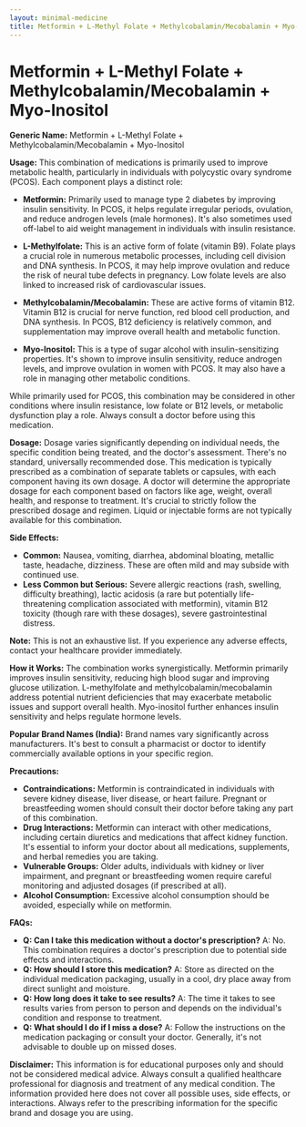 ```yaml
---
layout: minimal-medicine
title: Metformin + L-Methyl Folate + Methylcobalamin/Mecobalamin + Myo-Inositol
---
```


# Metformin + L-Methyl Folate + Methylcobalamin/Mecobalamin + Myo-Inositol

**Generic Name:** Metformin + L-Methyl Folate + Methylcobalamin/Mecobalamin + Myo-Inositol

**Usage:** This combination of medications is primarily used to improve metabolic health, particularly in individuals with polycystic ovary syndrome (PCOS).  Each component plays a distinct role:

* **Metformin:** Primarily used to manage type 2 diabetes by improving insulin sensitivity. In PCOS, it helps regulate irregular periods, ovulation, and reduce androgen levels (male hormones).  It's also sometimes used off-label to aid weight management in individuals with insulin resistance.

* **L-Methylfolate:** This is an active form of folate (vitamin B9). Folate plays a crucial role in numerous metabolic processes, including cell division and DNA synthesis. In PCOS, it may help improve ovulation and reduce the risk of neural tube defects in pregnancy.  Low folate levels are also linked to increased risk of cardiovascular issues.

* **Methylcobalamin/Mecobalamin:** These are active forms of vitamin B12.  Vitamin B12 is crucial for nerve function, red blood cell production, and DNA synthesis.  In PCOS, B12 deficiency is relatively common, and supplementation may improve overall health and metabolic function.

* **Myo-Inositol:** This is a type of sugar alcohol with insulin-sensitizing properties. It's shown to improve insulin sensitivity, reduce androgen levels, and improve ovulation in women with PCOS. It may also have a role in managing other metabolic conditions.

While primarily used for PCOS, this combination may be considered in other conditions where insulin resistance, low folate or B12 levels, or metabolic dysfunction play a role.  Always consult a doctor before using this medication.


**Dosage:**  Dosage varies significantly depending on individual needs, the specific condition being treated, and the doctor's assessment.  There's no standard, universally recommended dose.  This medication is typically prescribed as a combination of separate tablets or capsules, with each component having its own dosage.  A doctor will determine the appropriate dosage for each component based on factors like age, weight, overall health, and response to treatment. It's crucial to strictly follow the prescribed dosage and regimen. Liquid or injectable forms are not typically available for this combination.


**Side Effects:**

* **Common:** Nausea, vomiting, diarrhea, abdominal bloating, metallic taste, headache, dizziness.  These are often mild and may subside with continued use.
* **Less Common but Serious:**  Severe allergic reactions (rash, swelling, difficulty breathing), lactic acidosis (a rare but potentially life-threatening complication associated with metformin), vitamin B12 toxicity (though rare with these dosages),  severe gastrointestinal distress.

**Note:**  This is not an exhaustive list. If you experience any adverse effects, contact your healthcare provider immediately.


**How it Works:**  The combination works synergistically. Metformin primarily improves insulin sensitivity, reducing high blood sugar and improving glucose utilization.  L-methylfolate and methylcobalamin/mecobalamin address potential nutrient deficiencies that may exacerbate metabolic issues and support overall health.  Myo-inositol further enhances insulin sensitivity and helps regulate hormone levels.


**Popular Brand Names (India):**  Brand names vary significantly across manufacturers.  It's best to consult a pharmacist or doctor to identify commercially available options in your specific region.


**Precautions:**

* **Contraindications:** Metformin is contraindicated in individuals with severe kidney disease, liver disease, or heart failure.  Pregnant or breastfeeding women should consult their doctor before taking any part of this combination.
* **Drug Interactions:** Metformin can interact with other medications, including certain diuretics and medications that affect kidney function.  It's essential to inform your doctor about all medications, supplements, and herbal remedies you are taking.
* **Vulnerable Groups:**  Older adults, individuals with kidney or liver impairment, and pregnant or breastfeeding women require careful monitoring and adjusted dosages (if prescribed at all).
* **Alcohol Consumption:**  Excessive alcohol consumption should be avoided, especially while on metformin.


**FAQs:**

* **Q: Can I take this medication without a doctor's prescription?**  A: No. This combination requires a doctor's prescription due to potential side effects and interactions.
* **Q: How should I store this medication?**  A: Store as directed on the individual medication packaging, usually in a cool, dry place away from direct sunlight and moisture.
* **Q: How long does it take to see results?** A: The time it takes to see results varies from person to person and depends on the individual's condition and response to treatment.
* **Q: What should I do if I miss a dose?** A:  Follow the instructions on the medication packaging or consult your doctor.  Generally, it's not advisable to double up on missed doses.


**Disclaimer:** This information is for educational purposes only and should not be considered medical advice. Always consult a qualified healthcare professional for diagnosis and treatment of any medical condition.  The information provided here does not cover all possible uses, side effects, or interactions.  Always refer to the prescribing information for the specific brand and dosage you are using.
